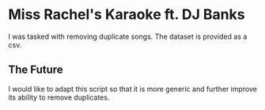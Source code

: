 # Miss Rachel's Karaoke ft. DJ Banks

I was tasked with removing duplicate songs. The dataset is provided as a csv.

## The Future
I would like to adapt this script so that it is more generic and further improve its ability to remove duplicates.
